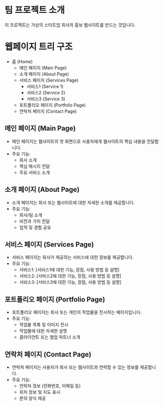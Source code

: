 # 팀 프로젝트 소개
이 프로젝트는 가상의 스타트업 회사의 홍보 웹사이트를 만드는 것입니다. 

# 웹페이지 트리 구조
- 홈 (Home)
  - 메인 페이지 (Main Page)
  - 소개 페이지 (About Page)
  - 서비스 페이지 (Services Page)
    - 서비스1 (Service 1)
    - 서비스2 (Service 2)
    - 서비스3 (Service 3)
  - 포트폴리오 페이지 (Portfolio Page)
  - 연락처 페이지 (Contact Page)

## 메인 페이지 (Main Page)

- 메인 페이지는 웹사이트의 첫 화면으로 사용자에게 웹사이트의 핵심 내용을 전달합니다.
- 주요 기능:
  - 회사 소개
  - 핵심 메시지 전달
  - 주요 서비스 소개

## 소개 페이지 (About Page)

- 소개 페이지는 회사 또는 웹사이트에 대한 자세한 소개를 제공합니다.
- 주요 기능:
  - 회사/팀 소개
  - 비전과 가치 전달
  - 업적 및 경험 공유

## 서비스 페이지 (Services Page)

- 서비스 페이지는 회사가 제공하는 서비스에 대한 정보를 제공합니다.
- 주요 기능:
  - 서비스1: [서비스1에 대한 기능, 장점, 사용 방법 등 설명]
  - 서비스2: [서비스2에 대한 기능, 장점, 사용 방법 등 설명]
  - 서비스3: [서비스3에 대한 기능, 장점, 사용 방법 등 설명]

## 포트폴리오 페이지 (Portfolio Page)

- 포트폴리오 페이지는 회사 또는 개인의 작업물을 전시하는 페이지입니다.
- 주요 기능:
  - 작업물 목록 및 이미지 전시
  - 작업물에 대한 자세한 설명
  - 클라이언트 또는 협업 파트너 소개

## 연락처 페이지 (Contact Page)

- 연락처 페이지는 사용자가 회사 또는 웹사이트와 연락할 수 있는 정보를 제공합니다.
- 주요 기능:
  - 연락처 정보 (전화번호, 이메일 등)
  - 위치 정보 및 지도 표시
  - 문의 양식 제공

